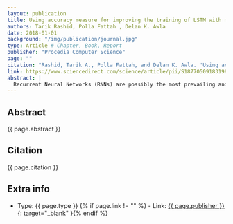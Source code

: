 ```yaml
---
layout: publication
title: Using accuracy measure for improving the training of LSTM with metaheuristic algorithms
authors: Tarik Rashid, Polla Fattah , Delan K. Awla
date: 2018-01-01
background: "/img/publication/journal.jpg"
type: Article # Chapter, Book, Report
publisher: "Procedia Computer Science"
page: ""
citation: "Rashid, Tarik A., Polla Fattah, and Delan K. Awla. 'Using accuracy measure for improving the training of LSTM with metaheuristic algorithms.'' Procedia Computer Science 140 (2018): 324-333."
link: https://www.sciencedirect.com/science/article/pii/S187705091831980X
abstract: |
  Recurrent Neural Networks (RNNs) are possibly the most prevailing and advantageous type of neural network. On the other hand, these networks still have some weaknesses in terms of learning speed, error convergence, and accuracy due to long-term dependencies, which need to be solved. Long-term dependencies are mainly exploding and vanishing gradients through Back Propagation Learning Algorithm. In this paper, Long Short Term Memory or LSTM is used and well structured for resolving the above concerns. Four different optimizers based on Metaheuristic Algorithms are chosen to train LSTM (these are; Harmony Search (HS), Gray Wolf Optimizer (GWO), Sine Cosine (SCA), and Ant Lion Optimization algorithms (ALOA). The suggested representations are used for classification and analysis of real and medical time series data sets (Breast Cancer Wisconsin Data Set and Epileptic Seizure Recognition Data Set). Classification accuracy measure has been used instead of error rate and mean square error methods to train LSTM with above optimizing algorithms. The experimental results are verified using the 5-fold cross validation.
---
```


## Abstract

{{ page.abstract }}

## Citation

{{ page.citation }}

## Extra info

- Type: {{ page.type }}
{% if page.link != "" %} - Link: [ {{ page.publisher }} ]({{page.link}}){: target="\_blank" }{% endif %}

